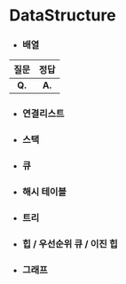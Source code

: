 # DataStructure   

- ### 배열
| 질문 | 정답 |   
| :--: | :--: |   
|__Q.__  |__A.__  |

- ### 연결리스트


- ### 스택   


- ### 큐   


- ### 해시 테이블   


- ### 트리   


- ### 힙 / 우선순위 큐 / 이진 힙   

  
- ### 그래프   






